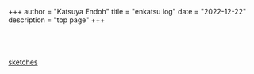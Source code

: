 +++
author = "Katsuya Endoh"
title = "enkatsu log"
date = "2022-12-22"
description = "top page"
+++

<script src="https://cdn.jsdelivr.net/npm/p5@1.7.0/lib/p5.js"></script>
<script src="./js/matter.min.js"></script>
<script src="./sketch/common.js"></script>

<div id="sketch-holder" style="justify-content: center; align-items: center; margin: 0; display: flex; padding: 10px 0px 30px 0px"></div>

[sketches](https://github.com/enkatsu/blog/tree/main/static/sketch)
